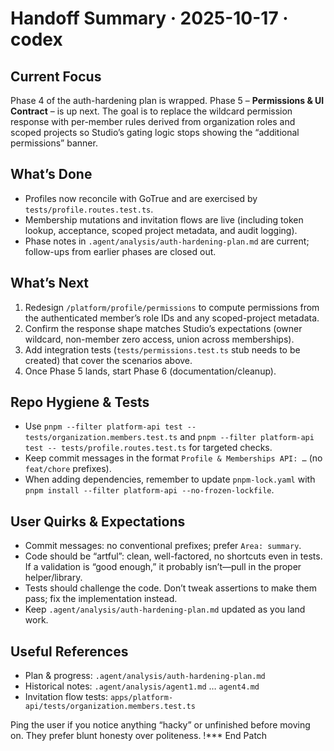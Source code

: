 # Handoff Summary · 2025-10-17 · codex

## Current Focus
Phase 4 of the auth-hardening plan is wrapped. Phase 5 – **Permissions & UI Contract** – is up next. The goal is to replace the wildcard permission response with per-member rules derived from organization roles and scoped projects so Studio’s gating logic stops showing the “additional permissions” banner.

## What’s Done
- Profiles now reconcile with GoTrue and are exercised by `tests/profile.routes.test.ts`.
- Membership mutations and invitation flows are live (including token lookup, acceptance, scoped project metadata, and audit logging).
- Phase notes in `.agent/analysis/auth-hardening-plan.md` are current; follow-ups from earlier phases are closed out.

## What’s Next
1. Redesign `/platform/profile/permissions` to compute permissions from the authenticated member’s role IDs and any scoped-project metadata.
2. Confirm the response shape matches Studio’s expectations (owner wildcard, non-member zero access, union across memberships).
3. Add integration tests (`tests/permissions.test.ts` stub needs to be created) that cover the scenarios above.
4. Once Phase 5 lands, start Phase 6 (documentation/cleanup).

## Repo Hygiene & Tests
- Use `pnpm --filter platform-api test -- tests/organization.members.test.ts` and `pnpm --filter platform-api test -- tests/profile.routes.test.ts` for targeted checks.
- Keep commit messages in the format `Profile & Memberships API: …` (no `feat/chore` prefixes).
- When adding dependencies, remember to update `pnpm-lock.yaml` with `pnpm install --filter platform-api --no-frozen-lockfile`.

## User Quirks & Expectations
- Commit messages: no conventional prefixes; prefer `Area: summary`.
- Code should be “artful”: clean, well-factored, no shortcuts even in tests. If a validation is “good enough,” it probably isn’t—pull in the proper helper/library.
- Tests should challenge the code. Don’t tweak assertions to make them pass; fix the implementation instead.
- Keep `.agent/analysis/auth-hardening-plan.md` updated as you land work.

## Useful References
- Plan & progress: `.agent/analysis/auth-hardening-plan.md`
- Historical notes: `.agent/analysis/agent1.md` … `agent4.md`
- Invitation flow tests: `apps/platform-api/tests/organization.members.test.ts`

Ping the user if you notice anything “hacky” or unfinished before moving on. They prefer blunt honesty over politeness.  !*** End Patch
